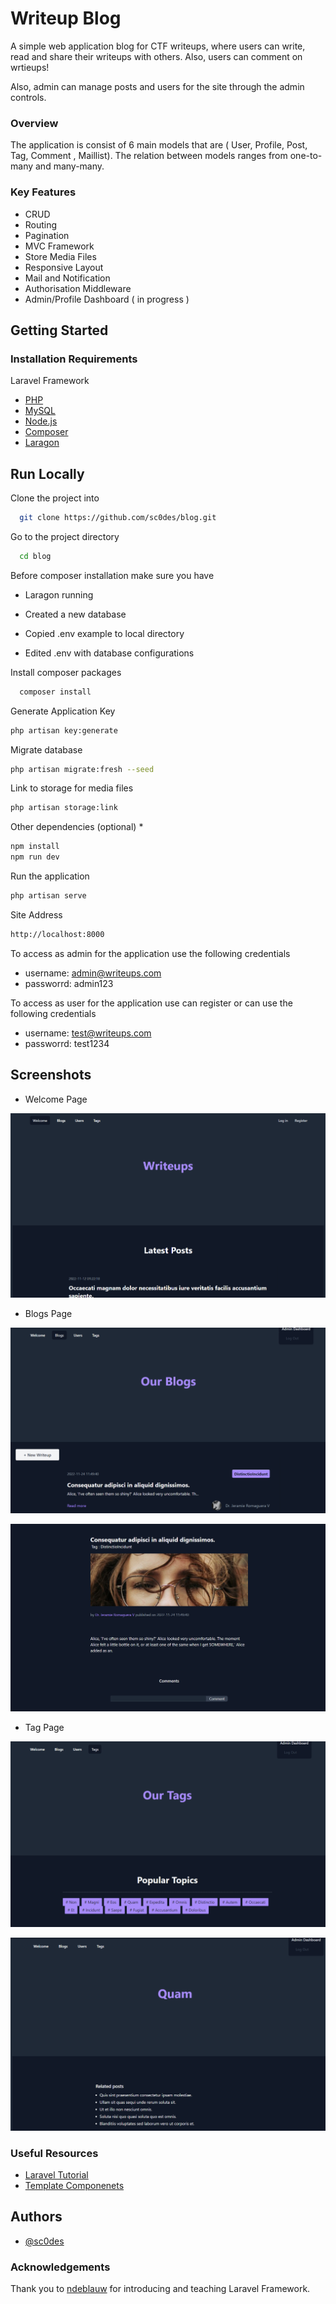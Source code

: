 # Writeup Blog

A simple web application blog for CTF writeups, where users can write, read and share their writeups with others. 
Also, users can comment on wrtieups!  

Also, admin can manage posts and users for the site through the admin controls.

### Overview

The application is consist of 6 main models that are ( User, Profile, Post, Tag, Comment , Maillist). The relation between models ranges from one-to-many and many-many.

### Key Features

- CRUD
- Routing
- Pagination
- MVC Framework
- Store Media Files
- Responsive Layout
- Mail and Notification 
- Authorisation Middleware
- Admin/Profile Dashboard ( in progress )


## Getting Started

### Installation Requirements

 Laravel Framework

 - [PHP](https://www.php.net/downloads.php)
 - [MySQL](https://www.mysql.com/downloads/)
 - [Node.js](https://nodejs.org/en/)
 - [Composer](https://getcomposer.org/)
 - [Laragon](https://laragon.org/download/)

 

## Run Locally

Clone the project into

```bash
  git clone https://github.com/sc0des/blog.git
```

Go to the project directory

```bash
  cd blog
```
Before composer installation make sure you have

* Laragon running 

* Created a new database 

* Copied .env example to local directory

* Edited .env with database configurations


Install composer packages 

```bash
  composer install
```

Generate Application Key

```bash
php artisan key:generate
```

Migrate database 

```bash
php artisan migrate:fresh --seed
```

Link to storage for media files

```bash
php artisan storage:link
```

Other dependencies (optional) *

```bash
npm install
npm run dev
```

Run the  application 

```bash
php artisan serve
```

Site Address

```bash
http://localhost:8000
```

To access as admin for the application use the following credentials 

- username: admin@writeups.com
- passworrd: admin123

To access as user for the application use can register or can use the following credentials

- username: test@writeups.com
- passworrd: test1234

## Screenshots

- Welcome Page

![App Screenshot](https://raw.githubusercontent.com/sc0des/blog/master/screenshots/welcome_page.png)

- Blogs Page

![App Screenshot](https://raw.githubusercontent.com/sc0des/blog/master/screenshots/blog_index_page.png)

![App Screenshot](https://raw.githubusercontent.com/sc0des/blog/master/screenshots/blog_show_page.png)

- Tag Page

![App Screenshot](https://raw.githubusercontent.com/sc0des/blog/master/screenshots/tag_index_page.png)

![App Screenshot](https://raw.githubusercontent.com/sc0des/blog/master/screenshots/tag_show_page.png)





### Useful Resources

- [Laravel Tutorial](https://laracasts.com/series/laravel-8-from-scratch)
- [Template Componenets](https://mambaui.com/)


## Authors

- [@sc0des](https://github.com/sc0des)


### Acknowledgements

  Thank you to [ndeblauw](https://github.com/ndeblauw) for introducing and teaching Laravel Framework.

 
